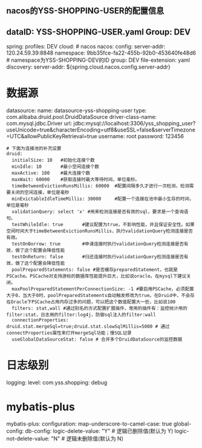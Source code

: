 ## nacos的YSS-SHOPPING-USER的配置信息
## 	dataID: YSS-SHOPPING-USER.yaml   Group: DEV


spring:
  profiles: DEV
  cloud:
    # nacos
    nacos:
      config:
        server-addr: 120.24.59.39:8848
        namespace: 9bb35fce-fa22-455b-92b0-453640fe48d6   # namespace为YSS-SHOPPING-DEV的ID
        group: DEV
        file-extension: yaml
      discovery:
        server-addr: ${spring.cloud.nacos.config.server-addr}
  # 数据源
  datasource:
    name: datasource-yss-shopping-user
    type: com.alibaba.druid.pool.DruidDataSource
    driver-class-name: com.mysql.jdbc.Driver
    url: jdbc:mysql://localhost:3306/yss_shopping_user?useUnicode=true&characterEncoding=utf8&useSSL=false&serverTimezone=UTC&allowPublicKeyRetrieval=true
    username: root
    password: 123456

    # 下面为连接池的补充设置
    druid:
      initialSize: 10   #初始化连接个数
      minIdle: 10       #最小空闲连接个数
      maxActive: 100    #最大连接个数
      maxWait: 60000    #获取连接时最大等待时间，单位毫秒。
      timeBetweenEvictionRunsMillis: 60000  #配置间隔多久才进行一次检测，检测需要关闭的空闲连接，单位是毫秒
      minEvictableIdleTimeMillis: 30000     #配置一个连接在池中最小生存的时间，单位是毫秒
      validationQuery: select 'x' #用来检测连接是否有效的sql，要求是一个查询语句。
      testWhileIdle: true       #建议配置为true，不影响性能，并且保证安全性。如果空闲时间大于timeBetweenEvictionRunsMillis，执行validationQuery检测连接是否有效。
      testOnBorrow: true        #申请连接时执行validationQuery检测连接是否有效，做了这个配置会降低性能
      testOnReturn: false       #归还连接时执行validationQuery检测连接是否有效，做了这个配置会降低性能
      poolPreparedStatements: false #是否缓存preparedStatement，也就是PSCache。PSCache对支持游标的数据库性能提升巨大，比如说oracle。在mysql下建议关闭。
      maxPoolPreparedStatementPerConnectionSize: -1 #要启用PSCache，必须配置大于0，当大于0时，poolPreparedStatements自动触发修改为true。在Druid中，不会存在Oracle下PSCache占用内存过多的问题，可以把这个数值配置大一些，比如说100
      filters: stat,wall #通过别名的方式配置扩展插件，常用的插件有：监控统计用的filter:stat，日志用的filter:log4j，防御sql注入的filter:wall
      connectionProperties: druid.stat.mergeSql=true;druid.stat.slowSqlMillis=5000 # 通过connectProperties属性来打开mergeSql功能；慢SQL记录
      useGlobalDataSourceStat: false # 合并多个DruidDataSource的监控数据

# 日志级别
logging:
  level:
    com.yss.shopping: debug

# mybatis-plus
mybatis-plus:
  configuration:
    map-underscore-to-camel-case: true
  global-config:
    db-config:
      logic-delete-value: "Y" # 逻辑已删除值(默认为 Y)
      logic-not-delete-value: "N" # 逻辑未删除值(默认为 N)